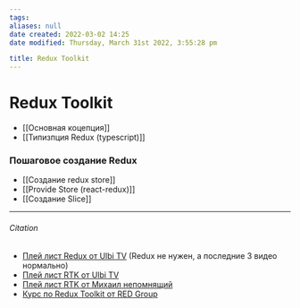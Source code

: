 ```yaml
---
tags: 
aliases: null
date created: 2022-03-02 14:25
date modified: Thursday, March 31st 2022, 3:55:28 pm

title: Redux Toolkit
---
```


# Redux Toolkit

- [[Основная коцепция]]
- [[Типизпция Redux (typescript)]]

### Пошаговое создание Redux

- [[Создание redux store]]
- [[Provide  Store (react-redux)]]
- [[Создание Slice]]

---

###### Citation

- [Плей лист Redux от Ulbi TV](https://www.youtube.com/playlist?list=PL6DxKON1uLOHsBCJ_vVuvRsW84VnqmPp6) (Redux не нужен, а последние 3 видео нормально)
- [Плей лист RTK от Ulbi TV](https://www.youtube.com/playlist?list=PL6DxKON1uLOEmw7Jkl_0Ac6wJ-jOjpKrQ)
- [Плей лист RTK от Михаил непомнящий](https://www.youtube.com/playlist?list=PLiZoB8JBsdznQv3kAEvTzDP2qjaUI8Vo7)
- [Курс по Redux Toolkit от RED Group](https://www.youtube.com/watch?v=iBN4ro1MNh8&list=PLZTsCOAKJJ_b_qj0W5-9XVKnu769iBXR5&index=7)
